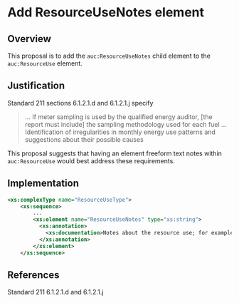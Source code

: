 # Add ResourceUseNotes element

## Overview

This proposal is to add the `auc:ResourceUseNotes` child element to the `auc:ResourceUse` element.

## Justification

Standard 211 sections 6.1.2.1.d and 6.1.2.1.j specify
> ... If meter sampling is used by the qualified energy auditor, [the report must include] the sampling methodology used for each fuel
> ... Identification of irregularities in monthly energy use patterns and suggestions about their possible causes

This proposal suggests that having an element freeform text notes within `auc:ResourceUse` would best address these requirements.

## Implementation

```xml
<xs:complexType name="ResourceUseType">
    <xs:sequence>
        ...
        <xs:element name="ResourceUseNotes" type="xs:string">
          <xs:annotation>
            <xs:documentation>Notes about the resource use; for example, meter sampling methodology</xs:documentation>
          </xs:annotation>
        </xs:element>
    </xs:sequence>
```

## References

Standard 211 6.1.2.1.d and 6.1.2.1.j
